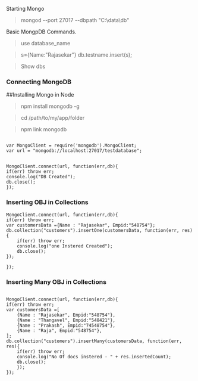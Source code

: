 Starting Mongo 

>mongod --port 27017 --dbpath "C:\data\db"



Basic MongpDB Commands. 
> use database_name 

> s={Name:"Rajasekar"}
> db.testname.insert(s);

>Show dbs

### Connecting MongoDB

##Installing Mongo in Node 

>npm install mongodb -g

>cd /path/to/my/app/folder

>npm link mongodb

```

var MongoClient = require('mongodb').MongoClient;
var url = "mongodb://localhost:27017/testdatabase";


MongoClient.connect(url, function(err,db){
if(err) throw err;
console.log("DB Created");
db.close();
});

```

### Inserting OBJ in Collections

```
MongoClient.connect(url, function(err,db){
if(err) throw err;
var customersData ={Name : "Rajasekar", Empid:"548754"};
db.collection("customers").insertOne(customersData, function(err, res){
    if(err) throw err;
    console.log("one Instered Created");
    db.close(); 
}); 

});

```
### Inserting Many OBJ in Collections

```

MongoClient.connect(url, function(err,db){
if(err) throw err;
var customersData =[
    {Name : "Rajasekar", Empid:"548754"},
    {Name : "Thangavel", Empid:"548421"},
    {Name : "Prakash", Empid:"74548754"},
    {Name : "Raja", Empid:"548754"},
];
db.collection("customers").insertMany(customersData, function(err, res){
    if(err) throw err;
    console.log("No Of docs instered - " + res.insertedCount);
    db.close(); 
    }); 
});

```